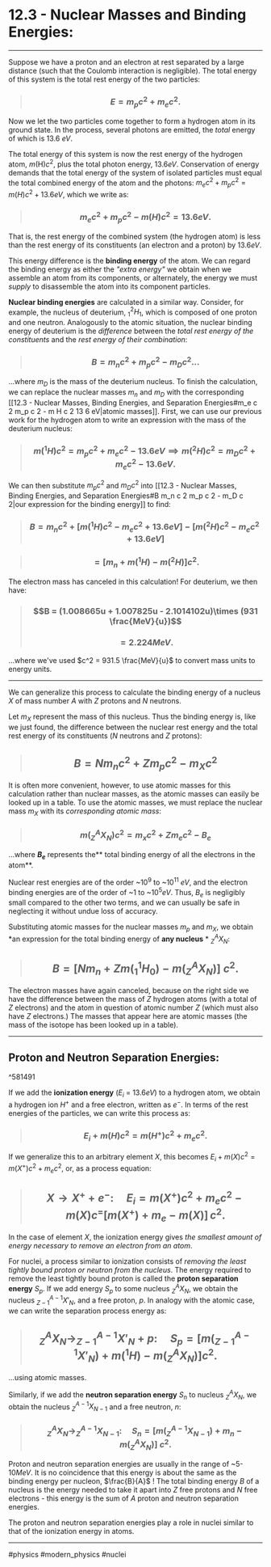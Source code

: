 # 12.3 - Nuclear Masses and Binding Energies:
***

Suppose we have a proton and an electron at rest separated by a large distance (such that the Coulomb interaction is negligible). The total energy of this system is the total rest energy of the two particles:

>### $$ E = m_p c^2 + m_e c^2. $$

Now we let the two particles come together to form a hydrogen atom in its ground state. In the process, several photons are emitted, the *total* energy of which is 13.6 *eV*. 

The total energy of this system is now the rest energy of the hydrogen atom, *m*(H)$c^2$, plus the total photon energy, 13.6*eV*. Conservation of energy demands that the total energy of the system of isolated particles must equal the total combined energy of the atom and the photons: $m_e c^2 + m_p c^2 = m(H)c^2 + 13.6 eV$, which we write as:

>### $$ m_e c^2 + m_p c^2 - m(H)c^2 = 13.6 eV.$$

That is, the rest energy of the combined system (the hydrogen atom) is less than the rest energy of its constituents (an electron and a proton) by 13.6*eV*.

This energy difference is the **binding energy** of the atom. We can regard the binding energy as either the *"extra energy"* we obtain when we assemble an atom from its components, or alternately, the energy we must *supply* to disassemble the atom into its component particles. 


**Nuclear binding energies** are calculated in a similar way. Consider, for example, the nucleus of deuterium, $_1^2H_1$, which is composed of one proton and one neutron. Analogously to the atomic situation, the nuclear binding energy of deuterium is the *difference* between the *total rest energy of the constituents* and the *rest energy of their combination*:

>### $$B = m_n c^2 + m_p c^2 - m_D c^2... $$

...where $m_D$ is the mass of the deuterium nucleus. To finish the calculation, we can replace the nuclear masses $m_n$ and $m_D$ with the corresponding [[12.3 - Nuclear Masses, Binding Energies, and Separation Energies#m_e c 2 m_p c 2 - m H c 2 13 6 eV|atomic masses]]. First, we can use our previous work for the hydrogen atom to write an expression with the mass of the deuterium nucleus:

>### $$ m(^1 H)c^2 = m_p c^2 + m_e c^2 - 13.6 eV \implies m(^2 H)c^2 = m_D c^2 + m_e c^2 - 13.6 eV.$$

We can then substitute $m_p c^2$ and $m_D c^2$ into [[12.3 - Nuclear Masses, Binding Energies, and Separation Energies#B m_n c 2 m_p c 2 - m_D c 2|our expression for the binding energy]] to find:

>### $$ B = m_n c^2 + [m(^1 H)c^2 - m_e c^2+ 13.6eV] - [m(^2H)c^2 - m_e c^2 + 13.6eV]$$

>### $$= [m_n +m(^1H) - m(^2H)]c^2.$$

The electron mass has canceled in this calculation! For deuterium, we then have:

>### $$B = (1.008665u + 1.007825u - 2.1014102u)\times (931 \frac{MeV}{u})$$
>### $$ = 2.224 MeV.$$

...where we've used $c^2 = 931.5 \frac{MeV}{u}$ to convert mass units to energy units. 
***
We can generalize this process to calculate the binding energy of a nucleus *X* of mass number *A* with *Z* protons and *N* neutrons. 

Let $m_X$ represent the mass of this nucleus. Thus the binding energy is, like we just found, the difference between the nuclear rest energy and the total rest energy of its constituents (*N* neutrons and *Z* protons):

>## $$ B = Nm_n c^2+ Zm_pc^2 - m_Xc^2$$

It is often more convenient, however, to use atomic masses for this calculation rather than nuclear masses, as the atomic masses can easily be looked up in a table. To use the atomic masses, we must replace the nuclear mass $m_X$ with its *corresponding atomic mass*:

>### $$ m(_Z^AX_N)c^2 = m_xc^2+Zm_ec^2-B_e$$

...where **$B_e$** represents the** total binding energy of all the electrons in the atom**.

Nuclear rest energies are of the order ~$10^9$ to ~$10^{11}$ *eV*, and the electron binding energies are of the order of ~1 to ~$10^5$*eV*. Thus, $B_e$ is negligibly small compared to the other two terms, and we can usually be safe in neglecting it without undue loss of accuracy. 

Substituting atomic masses for the nuclear masses $m_p$ and $m_X$, we obtain *an expression for the total binding energy of **any nucleus** * $^A_ZX_N$:

>## $$B = [Nm_n + Zm(_1^1H_0) -m(^A_ZX_N)]\; c^2.$$

The electron masses have again canceled, because on the right side we have the difference between the mass of *Z* hydrogen atoms (with a total of *Z* electrons) and the atom in question of atomic number *Z* (which must also have *Z* electrons.) The masses that appear here are atomic masses (the mass of the isotope has been looked up in a table). 

___

## Proton and Neutron Separation Energies:

^581491

If we add the **ionization energy** ($E_i$ = 13.6*eV*) to a hydrogen atom, we obtain a hydrogen ion $H^+$ and a free electron, written as $e^-$. In terms of the rest energies of the particles, we can write this process as:

>### $$ E_i+ m(H)c^2 = m(H^+)c^2 + m_e c^2.$$

If we generalize this to an arbitrary element *X*, this becomes $E_i + m(X)c^2 = m(X^+)c^2 + m_e c^2$, or, as a process equation:

>## $$ X \to X^+ + e^-: \quad E_i = m(X^+)c^2 + m_e c^2 - m(X)c^  = [m(X^+)+m_e-m(X)]\,c^2.$$

 In the case of element *X*, the ionization energy gives 	*the smallest amount of energy necessary to remove an electron from an atom*.
 
 For nuclei, a process similar to ionization consists of *removing the least tightly bound proton or neutron from the nucleus*. The energy required to remove the least tightly bound proton is called the **proton separation energy** $S_p$. If we add energy $S_p$ to some nucleus $_Z^AX_N$, we obtain the nucleus $_{Z-1}^{A-1}X'_N$, and a free proton, *p*. In analogy with the atomic case, we can write the separation process energy as:
 
>## $$ _Z^AX_N \to _{Z-1}^{A-1}X'_N + p: \quad S_p = [m(_{Z-1}^{A-1}X'_N)+m(^1H) - m(_Z^AX_N)]c^2.$$

...using atomic masses. 

Similarly, if we add the **neutron separation energy** $S_n$ to nucleus $_Z^AX_N$, we obtain the nucleus $_Z^{A-1}X_{N-1}$ and a free neutron, *n*:

>### $$ _Z^AX_N \to _Z^{A-1}X_{N-1}: \quad S_n = [m(^{A-1}_ZX_{N-1}) + m_n - m(^A_ZX_N)]\; c^2.$$

Proton and neutron separation energies are usually in the range of ~5-10*MeV*. It is no coincidence that this energy is about the same as the binding energy per nucleon, $\frac{B}{A}$ ! The total binding energy *B* of a nucleus is the energy needed to take it apart into *Z* free protons and *N* free electrons - this energy is the sum of *A* proton and neutron separation energies. 

The proton and neutron separation energies play a role in nuclei similar to that of the ionization energy in atoms. 

***

#physics #modern_physics #nuclei 